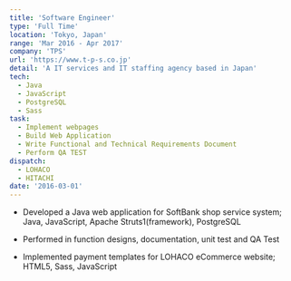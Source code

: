 ```yaml
---
title: 'Software Engineer'
type: 'Full Time'
location: 'Tokyo, Japan'
range: 'Mar 2016 - Apr 2017'
company: 'TPS'
url: 'https://www.t-p-s.co.jp'
detail: 'A IT services and IT staffing agency based in Japan'
tech:
  - Java
  - JavaScript
  - PostgreSQL 
  - Sass
task:
  - Implement webpages
  - Build Web Application
  - Write Functional and Technical Requirements Document
  - Perform QA TEST
dispatch:
  - LOHACO
  - HITACHI
date: '2016-03-01'
---
```


- Developed a Java web application for SoftBank shop service system; Java, JavaScript, Apache Struts1(framework), PostgreSQL

- Performed in function designs, documentation, unit test and QA Test

- Implemented payment templates for LOHACO eCommerce website; HTML5, Sass, JavaScript